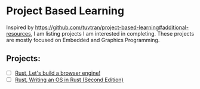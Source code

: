 # Project Based Learning
Inspired by https://github.com/tuvtran/project-based-learning#additional-resources, I am listing projects I am interested in completing. These projects are mostly focused on Embedded and Graphics Programming.

## Projects:
- [ ] [Rust, Let's build a browser engine!](https://limpet.net/mbrubeck/2014/08/08/toy-layout-engine-1.html)
- [ ] [Rust, Writing an OS in Rust (Second Edition)](https://os.phil-opp.com/)
